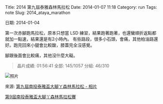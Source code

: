 Title: 2014 第九屆泰雅森林馬拉松
Date: 2014-01-07 11:18
Category: run
Tags: note
Slug: 2014_ataya_marathon

日期: 2014-01-04

第一次赤腳跑馬拉松，原本只想當 LSD 練習，結果跑著跑著，也還蠻順折返點都就加一點速，結果還是有2小時內。
有些路段，很多小石頭，會痛，其他柏油路還好。跑完回來小腿會比較酸，膝蓋完全沒感覺。

腳跟後面會比較痛，其他沒什麼大礙。


> 晶片成績: 01:56:41
> 全部: 145/1057
> 分組: 46/310



![照片](http://d2kkb4ziuc5v74.cloudfront.net/04339768-f481-4362-bfbf-cb2053490d5d/s600_1390e27e-b61e-4f95-acf0-eca5b3f7540f.jpg)

來源: [第九屆南投泰雅盃大腳ㄚ森林馬拉松 - 相片](http://www.sportsnote.com.tw/running/album_picdata.aspx?id=1390e27e-b61e-4f95-acf0-eca5b3f7540f)


[第9屆南投泰雅盃大腳丫森林馬拉松賽](http://www.ibodygo.com/web/online_reg/HeightInfo.asp?n=38)
